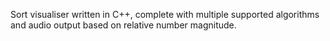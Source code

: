 Sort visualiser written in C++, complete with multiple supported algorithms and audio output based on relative number magnitude.
